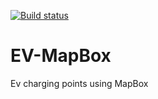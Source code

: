 [![Build status](https://build.appcenter.ms/v0.1/apps/d791979b-c1a4-4049-994c-fc77f2a0637c/branches/develop/badge)](https://appcenter.ms)

# EV-MapBox
Ev charging points using MapBox
